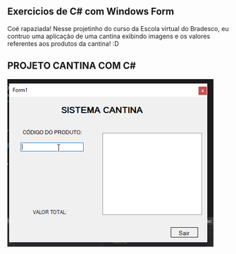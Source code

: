 ## Exercicios de C# com Windows Form
Coé rapaziada! Nesse projetinho do curso da Escola virtual do Bradesco, eu contruo uma aplicação de uma cantina exibindo imagens e os valores referentes aos produtos da cantina! :D

## PROJETO CANTINA COM C#
<img src="https://raw.githubusercontent.com/williamjayjay/CSharp_ScreenCantina/master/src/cSharpCantina.gif" >

